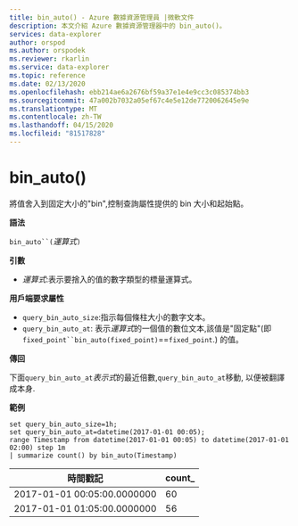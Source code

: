 ```yaml
---
title: bin_auto() - Azure 數據資源管理員 |微軟文件
description: 本文介紹 Azure 數據資源管理器中的 bin_auto()。
services: data-explorer
author: orspod
ms.author: orspodek
ms.reviewer: rkarlin
ms.service: data-explorer
ms.topic: reference
ms.date: 02/13/2020
ms.openlocfilehash: ebb214ae6a2676bf59a37e1e4e9cc3c085374bb3
ms.sourcegitcommit: 47a002b7032a05ef67c4e5e12de7720062645e9e
ms.translationtype: MT
ms.contentlocale: zh-TW
ms.lasthandoff: 04/15/2020
ms.locfileid: "81517828"
---
```

# <a name="bin_auto"></a>bin_auto()

將值舍入到固定大小的"bin",控制查詢屬性提供的 bin 大小和起始點。

**語法**

`bin_auto``(`*運算式*`)`

**引數**

* *運算式*:表示要捨入的值的數字類型的標量運算式。

**用戶端要求屬性**

* `query_bin_auto_size`:指示每個條柱大小的數字文本。
* `query_bin_auto_at`: 表示*運算式*的一個值的數位文本,該值是"固定點"(即`fixed_point``bin_auto(fixed_point)`==`fixed_point`.) 的值。

**傳回**

下面`query_bin_auto_at`*表示式*的最近倍數,`query_bin_auto_at`移動, 以便被翻譯成本身.

**範例**

```kusto
set query_bin_auto_size=1h;
set query_bin_auto_at=datetime(2017-01-01 00:05);
range Timestamp from datetime(2017-01-01 00:05) to datetime(2017-01-01 02:00) step 1m
| summarize count() by bin_auto(Timestamp)
```

|時間戳記                    | count_|
|-----------------------------|-------|
|2017-01-01 00:05:00.0000000  | 60    |
|2017-01-01 01:05:00.0000000  | 56    |
